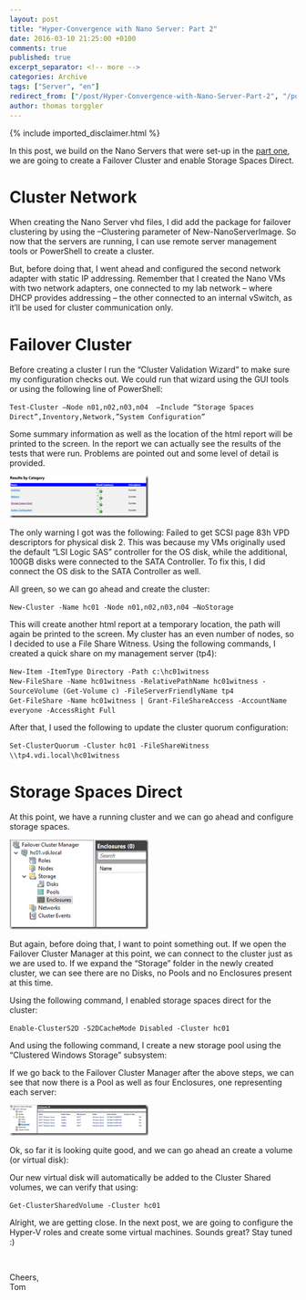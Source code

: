 ```yaml
---
layout: post
title: "Hyper-Convergence with Nano Server: Part 2"
date: 2016-03-10 21:25:00 +0100
comments: true
published: true
excerpt_separator: <!-- more -->
categories: Archive
tags: ["Server", "en"]
redirect_from: ["/post/Hyper-Convergence-with-Nano-Server-Part-2", "/post/hyper-convergence-with-nano-server-part-2"]
author: thomas torggler
---
```

<!-- more -->
{% include imported_disclaimer.html %}
<p>In this post, we build on the Nano Servers that were set-up in the <a href="/post/Hyper-Convergence-with-Nano-Server-Part-1.aspx" target="_blank">part one</a>, we are going to create a Failover Cluster and enable Storage Spaces Direct.</p> <h1></h1> <h1>Cluster Network</h1> <p>When creating the Nano Server vhd files, I did add the package for failover clustering by using the –Clustering parameter of New-NanoServerImage. So now that the servers are running, I can use remote server management tools or PowerShell to create a cluster. </p> <p>But, before doing that, I went ahead and configured the second network adapter with static IP addressing. Remember that I created the Nano VMs with two network adapters, one connected to my lab network – where DHCP provides addressing – the other connected to an internal vSwitch, as it’ll be used for cluster communication only.</p> <p><script src="https://gist.github.com/tomtorggler/c045d8c9da7b74fb84e0.js"></script></p> <h1>Failover Cluster</h1> <p>Before creating a cluster I run the “Cluster Validation Wizard” to make sure my configuration checks out. We could run that wizard using the GUI tools or using the following line of PowerShell:</p> <p><code>Test-Cluster –Node n01,n02,n03,n04&nbsp; –Include “Storage Spaces Direct”,Inventory,Network,”System Configuration”</code></p> <p>Some summary information as well as the location of the html report will be printed to the screen. In the report we can actually see the results of the tests that were run. Problems are pointed out and some level of detail is provided.</p> <p><a href="/assets/image_694.png"><img title="image" style="border-left-width: 0px; border-right-width: 0px; background-image: none; border-bottom-width: 0px; padding-top: 0px; padding-left: 0px; margin: 0px; display: inline; padding-right: 0px; border-top-width: 0px" border="0" alt="image" src="/assets/image_thumb_692.png" width="244" height="74"></a></p> <p>The only warning I got was the following: Failed to get SCSI page 83h VPD descriptors for physical disk 2. This was because my VMs originally used the default “LSI Logic SAS” controller for the OS disk, while the additional, 100GB disks were connected to the SATA Controller. To fix this, I did connect the OS disk to the SATA Controller as well.</p> <p>All green, so we can go ahead and create the cluster:</p> <p><code>New-Cluster -Name hc01 -Node n01,n02,n03,n04 –NoStorage</code></p> <p>This will create another html report at a temporary location, the path will again be printed to the screen. My cluster has an even number of nodes, so I decided to use a File Share Witness. Using the following commands, I created a quick share on my management server (tp4):</p> <p><code>New-Item -ItemType Directory -Path c:\hc01witness <br>New-FileShare -Name hc01witness -RelativePathName hc01witness -SourceVolume (Get-Volume c) -FileServerFriendlyName tp4<br>Get-FileShare -Name hc01witness | Grant-FileShareAccess -AccountName everyone -AccessRight Full</code></p> <p>After that, I used the following to update the cluster quorum configuration:</p> <p><code>Set-ClusterQuorum -Cluster hc01 -FileShareWitness \\tp4.vdi.local\hc01witness </code></p> <h1>Storage Spaces Direct</h1> <p>At this point, we have a running cluster and we can go ahead and configure storage spaces.</p> <p><a href="/assets/image_695.png"><img title="image" style="border-left-width: 0px; border-right-width: 0px; background-image: none; border-bottom-width: 0px; padding-top: 0px; padding-left: 0px; margin: 0px; display: inline; padding-right: 0px; border-top-width: 0px" border="0" alt="image" src="/assets/image_thumb_693.png" width="244" height="158"></a></p> <p>But again, before doing that, I want to point something out. If we open the Failover Cluster Manager at this point, we can connect to the cluster just as we are used to. If we expand the “Storage” folder in the newly created cluster, we can see there are no Disks, no Pools and no Enclosures present at this time.</p> <p>Using the following command, I enabled storage spaces direct for the cluster:</p> <p><code>Enable-ClusterS2D -S2DCacheMode Disabled -Cluster hc01</code></p> <p>And using the following command, I create a new storage pool using the “Clustered Windows Storage” subsystem:<br></p> <p><script src="https://gist.github.com/tomtorggler/2948c5a905f0e1e176a6.js"></script></p> <p>If we go back to the Failover Cluster Manager after the above steps, we can see that now there is a Pool as well as four Enclosures, one representing each server:</p> <p><a href="/assets/image_696.png"><img title="image" style="border-left-width: 0px; border-right-width: 0px; background-image: none; border-bottom-width: 0px; padding-top: 0px; padding-left: 0px; margin: 0px; display: inline; padding-right: 0px; border-top-width: 0px" border="0" alt="image" src="/assets/image_thumb_694.png" width="244" height="54"></a></p> <p>Ok, so far it is looking quite good, and we can go ahead an create a volume (or virtual disk):</p> <p><script src="https://gist.github.com/tomtorggler/e833d53542d1ff5640ec.js"></script></p> <p>Our new virtual disk will automatically be added to the Cluster Shared volumes, we can verify that using:</p> <p><code>Get-ClusterSharedVolume -Cluster hc01</code></p> <p>Alright, we are getting close. In the next post, we are going to configure the Hyper-V roles and create some virtual machines. Sounds great? Stay tuned :)</p> <p>&nbsp;</p> <p>Cheers,<br>Tom</p>
